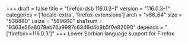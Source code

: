 +++
draft = false
title = "firefox-dsb 116.0.3-1"
version = "116.0.3-1"
categories = ['locale-extra', 'firefox-extensions']
arch = "x86_64"
size = "538880"
usize = "589660"
sha1sum = "9363e56a8079eb76a9987c6346d4b9b5f0e82090"
depends = "['firefox>=116.0.3']"
+++
Lower Sorbian language support for Firefox